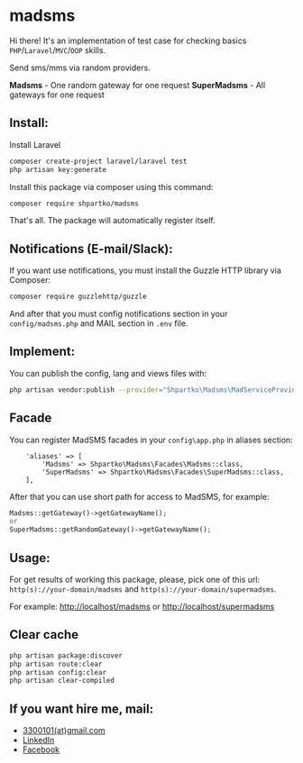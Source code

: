 # madsms

Hi there!
It's an implementation of test case for checking basics `PHP`/`Laravel`/`MVC`/`OOP` skills.

Send sms/mms via random providers.

**Madsms** - One random gateway for one request
**SuperMadsms** - All gateways for one request

## Install:

Install Laravel

```bash
composer create-project laravel/laravel test
php artisan key:generate

```

Install this package via composer using this command:

```bash
composer require shpartko/madsms
```

That's all. The package will automatically register itself.

## Notifications (E-mail/Slack):

If you want use notifications, you must install the Guzzle HTTP library via Composer:

```bash
composer require guzzlehttp/guzzle
```

And after that you must config notifications section in your `config/madsms.php` and MAIL section in `.env` file.

## Implement:

You can publish the config, lang and views files with:

```bash
php artisan vendor:publish --provider="Shpartko\Madsms\MadServiceProvider"
```

## Facade

You can register MadSMS facades in your `config\app.php` in aliases section:

```
    'aliases' => [
        'Madsms' => Shpartko\Madsms\Facades\Madsms::class,
        'SuperMadsms' => Shpartko\Madsms\Facades\SuperMadsms::class,
    ],
```

After that you can use short path for access to MadSMS, for example:

```php
Madsms::getGateway()->getGatewayName();
or
SuperMadsms::getRandomGateway()->getGatewayName();
```

## Usage:

For get results of working this package, please, pick one of this url: `http(s)://your-domain/madsms` and `http(s)://your-domain/supermadsms`.

For example: [http://localhost/madsms](http://localhost/madsms) or [http://localhost/supermadsms](http://localhost/supermadsms)

## Clear cache

```bash
php artisan package:discover
php artisan route:clear
php artisan config:clear
php artisan clear-compiled
```

## If you want hire me, mail:

* [3300101(at)gmail.com](mailto:3300101@gmail.com)
* [LinkedIn](https://www.linkedin.com/in/shpartko/)
* [Facebook](https://www.facebook.com/sheppardjack)
